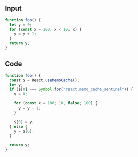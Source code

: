 
## Input

```javascript
function foo() {
  let y = 0;
  for (const x = 100; x < 10; x) {
    y = y + 1;
  }
  return y;
}

```

## Code

```javascript
function foo() {
  const $ = React.useMemoCache();
  let y;
  if ($[0] === Symbol.for("react.memo_cache_sentinel")) {
    y = 0;

    for (const x = 100; 10, false; 100) {
      y = y + 1;
    }

    $[0] = y;
  } else {
    y = $[0];
  }

  return y;
}

```
      